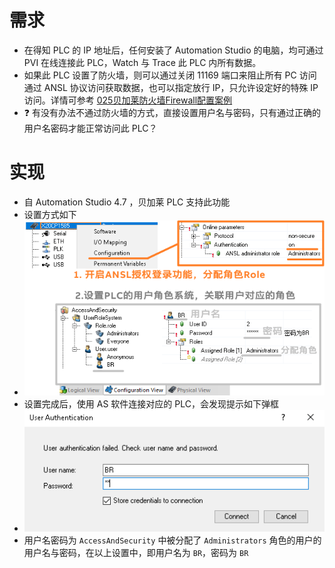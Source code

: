 # 需求
- 在得知 PLC 的 IP 地址后，任何安装了 Automation Studio 的电脑，均可通过 PVI 在线连接此 PLC，Watch 与 Trace 此 PLC 内所有数据。
- 如果此 PLC 设置了防火墙，则可以通过关闭 11169 端口来阻止所有 PC 访问通过 ANSL 协议访问获取数据，也可以指定放行 IP，只允许设定好的特殊 IP 访问。详情可参考  [025贝加莱防火墙Firewall配置案例](../B02_技术_AutomationRuntime/025贝加莱防火墙Firewall配置案例.md)
- ❓ 有没有办法不通过防火墙的方式，直接设置用户名与密码，只有通过正确的用户名密码才能正常访问此 PLC？
# 实现
- 自 Automation Studio 4.7 ，贝加莱 PLC 支持此功能
- 设置方式如下
- ![](FILES/074使用AS连接PLC需要输入密码怎么实现/image-20230803124419434.png)
- 设置完成后，使用 AS 软件连接对应的 PLC，会发现提示如下弹框
- ![](FILES/074使用AS连接PLC需要输入密码怎么实现/image-20230803124607003.png)
- 用户名密码为 `AccessAndSecurity` 中被分配了 `Administrators` 角色的用户的用户名与密码，在以上设置中，即用户名为 `BR`，密码为 `BR`
